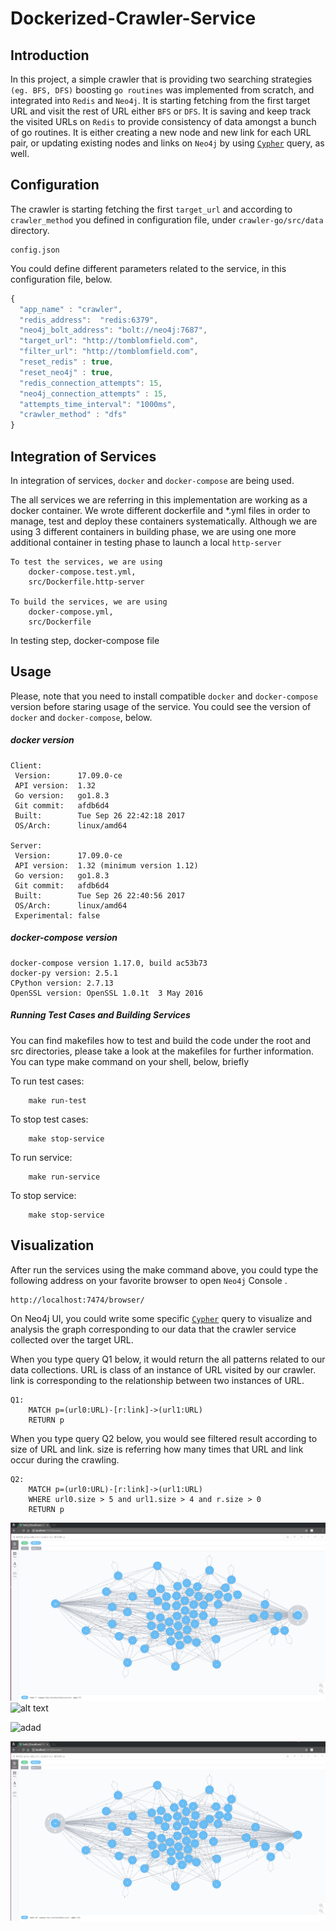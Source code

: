 Dockerized-Crawler-Service
==========================

Introduction
------------
In this project, a simple crawler that is providing two searching strategies `(eg. BFS, DFS)` boosting `go routines` was implemented from scratch,
and integrated into `Redis` and `Neo4j`. It is starting fetching from the first target URL and visit the rest of URL either `BFS` or `DFS`.
It is saving and keep track the visited URLs on `Redis` to provide consistency of data amongst a bunch of go routines.
It is either creating a new node and new link for each URL pair, or updating existing nodes and links  on `Neo4j` by using [`Cypher`](https://www.google.com) query, as well.

Configuration
-------------
The crawler is starting fetching the first `target_url` and according to `crawler_method` you defined in configuration file, under `crawler-go/src/data` directory.

    config.json

You could define different parameters related to the service, in this configuration file, below.

```javascript
{
  "app_name" : "crawler",
  "redis_address":  "redis:6379",
  "neo4j_bolt_address": "bolt://neo4j:7687",
  "target_url": "http://tomblomfield.com",
  "filter_url": "http://tomblomfield.com",
  "reset_redis" : true,
  "reset_neo4j" : true,
  "redis_connection_attempts": 15,
  "neo4j_connection_attempts" : 15,
  "attempts_time_interval": "1000ms",
  "crawler_method" : "dfs"
}
```

Integration of Services
-----------------------
In integration of services, `docker` and `docker-compose` are being used.

The all services we are referring in this implementation are working as a docker container.
We wrote different dockerfile and *.yml files in order to manage, test and deploy these containers systematically.
Although we are using 3 different containers in building phase, we are using one more additional container in testing phase to launch a local `http-server`


    To test the services, we are using
        docker-compose.test.yml,
        src/Dockerfile.http-server

    To build the services, we are using
        docker-compose.yml,
        src/Dockerfile

In testing step, docker-compose file

Usage
-----
Please, note that you need to install compatible `docker` and `docker-compose` version before staring usage of the service.
You could see the version of `docker` and `docker-compose`, below.

##### docker version

    Client:
     Version:      17.09.0-ce
     API version:  1.32
     Go version:   go1.8.3
     Git commit:   afdb6d4
     Built:        Tue Sep 26 22:42:18 2017
     OS/Arch:      linux/amd64

    Server:
     Version:      17.09.0-ce
     API version:  1.32 (minimum version 1.12)
     Go version:   go1.8.3
     Git commit:   afdb6d4
     Built:        Tue Sep 26 22:40:56 2017
     OS/Arch:      linux/amd64
     Experimental: false

##### docker-compose version

    docker-compose version 1.17.0, build ac53b73
    docker-py version: 2.5.1
    CPython version: 2.7.13
    OpenSSL version: OpenSSL 1.0.1t  3 May 2016

##### Running Test Cases and Building Services
You can find makefiles how to test and build the code under the root and src directories,
please take a look at the makefiles for further information. You can type make command on your shell, below, briefly

To run test cases:

        make run-test

To stop test cases:

        make stop-service

To run service:

        make run-service

To stop service:

        make stop-service

Visualization
-------------

After run the services using the make command above, you could type the following address on your favorite browser to open `Neo4j` Console .

    http://localhost:7474/browser/

On Neo4j UI, you could write some specific [`Cypher`](https://www.google.com) query to visualize and analysis the graph corresponding to our data that the crawler service collected over the target URL.

When you type query Q1 below, it would return the all patterns related to our data collections.
    URL is class of an instance of URL visited by our crawler.
    link is corresponding to the relationship between two instances of URL.

    Q1:
        MATCH p=(url0:URL)-[r:link]->(url1:URL)
        RETURN p

When you type query Q2 below, you would see filtered result according to size of URL and link.
size is referring how many times that URL and link occur during the crawling.

    Q2:
        MATCH p=(url0:URL)-[r:link]->(url1:URL)
        WHERE url0.size > 5 and url1.size > 4 and r.size > 0
        RETURN p


![alt text](img/screenshot_neo4j%232.png "Logo Title Text 1")
![alt text](img/screenshot_neo4j#2.png?raw=true "Logo Title Text 1")

![adad]()

![adad](img/screenshot_neo4j%231.png)

